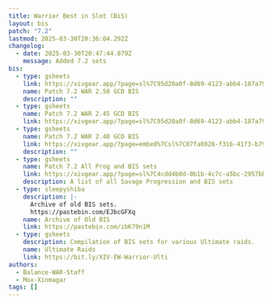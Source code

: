 ```yaml
---
title: Warrior Best in Slot (BiS)
layout: bis
patch: "7.2"
lastmod: 2025-03-30T20:36:04.292Z
changelog:
  - date: 2025-03-30T20:47:44.879Z
    message: Added 7.2 sets
bis:
  - type: gsheets
    link: https://xivgear.app/?page=sl%7C95d20a0f-8d69-4123-abb4-187a79ffe7d1&onlySetIndex=6&
    name: Patch 7.2 WAR 2.50 GCD BIS
    description: ""
  - type: gsheets
    name: Patch 7.2 WAR 2.45 GCD BIS
    link: https://xivgear.app/?page=sl%7C95d20a0f-8d69-4123-abb4-187a79ffe7d1&onlySetIndex=11&
  - type: gsheets
    name: Patch 7.2 WAR 2.40 GCD BIS
    link: https://xivgear.app/?page=embed%7Csl%7C07fa6926-f316-41f3-b797-31bba232d267&onlySetIndex=13
    description: ""
  - type: gsheets
    name: Patch 7.2 All Prog and BIS sets
    link: https://xivgear.app/?page=sl%7C4cdd4b0d-0b1b-4c7c-a5bc-2957bb83618b&
    description: A list of all Savage Progression and BIS sets
  - type: sleepyshiba
    description: |-
      Archive of old BIS sets.
      https://pastebin.com/EJbcGFXq
    name: Archive of Old BIS
    link: https://pastebin.com/ibK79n1M
  - type: gsheets
    description: Compilation of BIS sets for various Ultimate raids.
    name: Ultimate Raids
    link: https://bit.ly/XIV-EW-Warrior-Ulti
authors:
  - Balance-WAR-Staff
  - Mox-Xinmagar
tags: []
---
```

